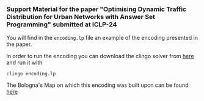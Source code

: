 ### Support Material for the paper "Optimising Dynamic Traffic Distribution for Urban Networks with Answer Set Programming" submitted at ICLP-24

You will find in the `encoding.lp` file an example of the encoding presented in the paper.

In order to run the encoding you can download the clingo solver from [here](https://potassco.org/clingo/) and run it with

~~~
clingo encoding.lp
~~~

The Bologna's Map on which this encoding was built upon can be found [here](https://github.com/DLR-TS/sumo-scenarios/tree/main/bologna/)
